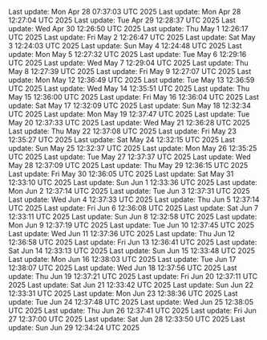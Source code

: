 Last update: Mon Apr 28 07:37:03 UTC 2025
Last update: Mon Apr 28 12:27:04 UTC 2025
Last update: Tue Apr 29 12:28:37 UTC 2025
Last update: Wed Apr 30 12:26:50 UTC 2025
Last update: Thu May  1 12:26:17 UTC 2025
Last update: Fri May  2 12:26:47 UTC 2025
Last update: Sat May  3 12:24:03 UTC 2025
Last update: Sun May  4 12:24:48 UTC 2025
Last update: Mon May  5 12:27:32 UTC 2025
Last update: Tue May  6 12:29:16 UTC 2025
Last update: Wed May  7 12:29:04 UTC 2025
Last update: Thu May  8 12:27:39 UTC 2025
Last update: Fri May  9 12:27:07 UTC 2025
Last update: Mon May 12 12:36:49 UTC 2025
Last update: Tue May 13 12:36:59 UTC 2025
Last update: Wed May 14 12:35:51 UTC 2025
Last update: Thu May 15 12:36:00 UTC 2025
Last update: Fri May 16 12:36:04 UTC 2025
Last update: Sat May 17 12:32:09 UTC 2025
Last update: Sun May 18 12:32:34 UTC 2025
Last update: Mon May 19 12:37:47 UTC 2025
Last update: Tue May 20 12:37:33 UTC 2025
Last update: Wed May 21 12:36:28 UTC 2025
Last update: Thu May 22 12:37:08 UTC 2025
Last update: Fri May 23 12:35:27 UTC 2025
Last update: Sat May 24 12:32:15 UTC 2025
Last update: Sun May 25 12:32:37 UTC 2025
Last update: Mon May 26 12:35:25 UTC 2025
Last update: Tue May 27 12:37:37 UTC 2025
Last update: Wed May 28 12:37:09 UTC 2025
Last update: Thu May 29 12:36:15 UTC 2025
Last update: Fri May 30 12:36:05 UTC 2025
Last update: Sat May 31 12:33:10 UTC 2025
Last update: Sun Jun  1 12:33:36 UTC 2025
Last update: Mon Jun  2 12:37:14 UTC 2025
Last update: Tue Jun  3 12:37:31 UTC 2025
Last update: Wed Jun  4 12:37:33 UTC 2025
Last update: Thu Jun  5 12:37:14 UTC 2025
Last update: Fri Jun  6 12:36:08 UTC 2025
Last update: Sat Jun  7 12:33:11 UTC 2025
Last update: Sun Jun  8 12:32:58 UTC 2025
Last update: Mon Jun  9 12:37:19 UTC 2025
Last update: Tue Jun 10 12:37:45 UTC 2025
Last update: Wed Jun 11 12:37:36 UTC 2025
Last update: Thu Jun 12 12:36:58 UTC 2025
Last update: Fri Jun 13 12:36:41 UTC 2025
Last update: Sat Jun 14 12:33:13 UTC 2025
Last update: Sun Jun 15 12:33:48 UTC 2025
Last update: Mon Jun 16 12:38:03 UTC 2025
Last update: Tue Jun 17 12:38:07 UTC 2025
Last update: Wed Jun 18 12:37:56 UTC 2025
Last update: Thu Jun 19 12:37:21 UTC 2025
Last update: Fri Jun 20 12:37:11 UTC 2025
Last update: Sat Jun 21 12:33:42 UTC 2025
Last update: Sun Jun 22 12:33:31 UTC 2025
Last update: Mon Jun 23 12:38:36 UTC 2025
Last update: Tue Jun 24 12:37:48 UTC 2025
Last update: Wed Jun 25 12:38:05 UTC 2025
Last update: Thu Jun 26 12:37:41 UTC 2025
Last update: Fri Jun 27 12:37:00 UTC 2025
Last update: Sat Jun 28 12:33:50 UTC 2025
Last update: Sun Jun 29 12:34:24 UTC 2025
